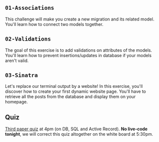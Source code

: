 ## `01-Associations`

This challenge will make you create a new migration and its related model. You'll learn how to connect two models together.

## `02-Validations`

The goal of this exercise is to add validations on attributes of the models. You'll learn how to prevent insertions/updates in database if your models aren't valid.

## `03-Sinatra`

Let's replace our terminal output by a website! In this exercise, you'll discover how to create your first dynamic website page. You'll have to retrieve all the posts from the database and display them on your homepage.

## Quiz

[Third paper quiz](https://github.com/lewagon/quizzes/raw/master/pdf/quizz-3.en.pdf) at 4pm (on DB, SQL and Active Record). **No live-code tonight**, we will correct this quiz altogether on the white board at 5:30pm.
